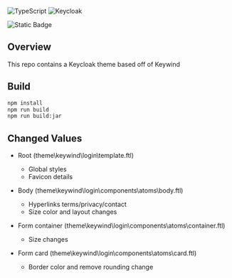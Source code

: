 ![TypeScript](https://img.shields.io/badge/-TypeScript-black?style=for-the-badge&logoColor=white&logo=typescript&color=2F73BF)
![Keycloak](https://img.shields.io/badge/Keycloak-blue?style=for-the-badge&logo=keycloak)

![Static Badge](https://img.shields.io/badge/license-Apache%202.0-green)

## Overview
This repo contains a Keycloak theme based off of Keywind

## Build
```bash
npm install
npm run build
npm run build:jar
```

## Changed Values
- Root (theme\keywind\login\template.ftl)
  - Global styles
  - Favicon details

- Body (theme\keywind\login\components\atoms\body.ftl)
  - Hyperlinks terms/privacy/contact
  - Size color and layout changes

- Form container (theme\keywind\login\components\atoms\container.ftl)
  - Size changes

- Form card (theme\keywind\login\components\atoms\card.ftl)
  - Border color and remove rounding change
